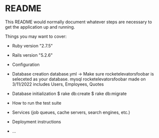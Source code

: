 # README

This README would normally document whatever steps are necessary to get the
application up and running.

Things you may want to cover:

* Ruby version "2.7.5"

* Rails version "5.2.6"

* Configuration
  

* Database creation
  database.yml -> Make sure rocketelevatorsfoobar is seleceted as your database.
  mysql rocketelevatorsfoobar made on 3/11/2022
  includes Users, Employees, Quotes

* Database initialization
  $ rake db:create
  $ rake db:migrate
  

* How to run the test suite

* Services (job queues, cache servers, search engines, etc.)

* Deployment instructions

* ...
